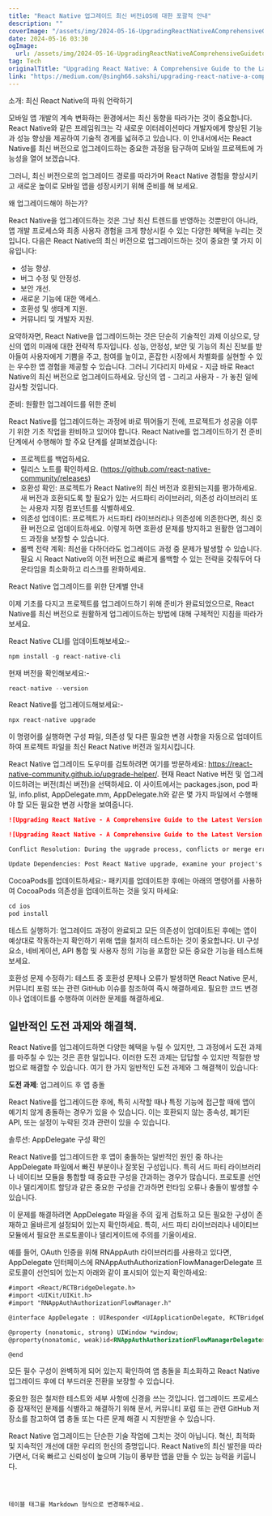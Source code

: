 ```yaml
---
title: "React Native 업그레이드 최신 버전iOS에 대한 포괄적 안내"
description: ""
coverImage: "/assets/img/2024-05-16-UpgradingReactNativeAComprehensiveGuidetotheLatestVersioniOS_0.png"
date: 2024-05-16 03:30
ogImage: 
  url: /assets/img/2024-05-16-UpgradingReactNativeAComprehensiveGuidetotheLatestVersioniOS_0.png
tag: Tech
originalTitle: "Upgrading React Native: A Comprehensive Guide to the Latest Version(iOS)."
link: "https://medium.com/@singh66.sakshi/upgrading-react-native-a-comprehensive-guide-to-the-latest-version-ios-79d48585d12c"
---
```



소개: 최신 React Native의 파워 언락하기

모바일 앱 개발의 계속 변화하는 환경에서는 최신 동향을 따라가는 것이 중요합니다. React Native와 같은 프레임워크는 각 새로운 이터레이션마다 개발자에게 향상된 기능과 성능 향상을 제공하여 기술적 경계를 넓혀주고 있습니다. 이 안내서에서는 React Native를 최신 버전으로 업그레이드하는 중요한 과정을 탐구하여 모바일 프로젝트에 가능성을 열어 보겠습니다.

그러니, 최신 버전으로의 업그레이드 경로를 따라가며 React Native 경험을 향상시키고 새로운 높이로 모바일 앱을 성장시키기 위해 준비를 해 보세요.

왜 업그레이드해야 하는가?



React Native을 업그레이드하는 것은 그냥 최신 트렌드를 반영하는 것뿐만이 아니라, 앱 개발 프로세스와 최종 사용자 경험을 크게 향상시킬 수 있는 다양한 혜택을 누리는 것입니다. 다음은 React Native의 최신 버전으로 업그레이드하는 것이 중요한 몇 가지 이유입니다:

- 성능 향상.
- 버그 수정 및 안정성.
- 보안 개선.
- 새로운 기능에 대한 액세스.
- 호환성 및 생태계 지원.
- 커뮤니티 및 개발자 지원.

요약하자면, React Native을 업그레이드하는 것은 단순히 기술적인 과제 이상으로, 당신의 앱의 미래에 대한 전략적 투자입니다. 성능, 안정성, 보안 및 기능의 최신 진보를 받아들여 사용자에게 기쁨을 주고, 참여를 높이고, 혼잡한 시장에서 차별화를 실현할 수 있는 우수한 앱 경험을 제공할 수 있습니다. 그러니 기다리지 마세요 - 지금 바로 React Native의 최신 버전으로 업그레이드하세요. 당신의 앱 - 그리고 사용자 - 가 놓친 일에 감사할 것입니다.

준비: 원활한 업그레이드를 위한 준비



React Native를 업그레이드하는 과정에 바로 뛰어들기 전에, 프로젝트가 성공을 이루기 위한 기초 작업을 완비하고 있어야 합니다. React Native를 업그레이드하기 전 준비 단계에서 수행해야 할 주요 단계를 살펴보겠습니다:

- 프로젝트를 백업하세요.
- 릴리스 노트를 확인하세요. (https://github.com/react-native-community/releases)
- 호환성 확인: 프로젝트가 React Native의 최신 버전과 호환되는지를 평가하세요. 새 버전과 호환되도록 할 필요가 있는 서드파티 라이브러리, 의존성 라이브러리 또는 사용자 지정 컴포넌트를 식별하세요.
- 의존성 업데이트: 프로젝트가 서드파티 라이브러리나 의존성에 의존한다면, 최신 호환 버전으로 업데이트하세요. 이렇게 하면 호환성 문제를 방지하고 원활한 업그레이드 과정을 보장할 수 있습니다.
- 롤백 전략 계획: 최선을 다하더라도 업그레이드 과정 중 문제가 발생할 수 있습니다. 필요 시 React Native의 이전 버전으로 빠르게 롤백할 수 있는 전략을 갖춰두어 다운타임을 최소화하고 리스크를 완화하세요.

React Native 업그레이드를 위한 단계별 안내

이제 기초를 다지고 프로젝트를 업그레이드하기 위해 준비가 완료되었으므로, React Native를 최신 버전으로 원활하게 업그레이드하는 방법에 대해 구체적인 지침을 따라가 보세요.



React Native CLI를 업데이트해보세요:-

```js
npm install -g react-native-cli
```

현재 버전을 확인해보세요:-

```js
react-native --version
```



React Native를 업그레이드해보세요:-

```js
npx react-native upgrade
```

이 명령어를 실행하면 구성 파일, 의존성 및 다른 필요한 변경 사항을 자동으로 업데이트하여 프로젝트 파일을 최신 React Native 버전과 일치시킵니다.

React Native 업그레이드 도우미를 검토하려면 여기를 방문하세요: https://react-native-community.github.io/upgrade-helper/.
현재 React Native 버전 및 업그레이드하려는 버전(최신 버전)을 선택하세요. 이 사이트에서는 packages.json, pod 파일, info.plist, AppDelegate.mm, AppDelegate.h와 같은 몇 가지 파일에서 수행해야 할 모든 필요한 변경 사항을 보여줍니다.



```markdown
![Upgrading React Native - A Comprehensive Guide to the Latest Version iOS - Step 0](/assets/img/2024-05-16-UpgradingReactNativeAComprehensiveGuidetotheLatestVersioniOS_0.png)

![Upgrading React Native - A Comprehensive Guide to the Latest Version iOS - Step 1](/assets/img/2024-05-16-UpgradingReactNativeAComprehensiveGuidetotheLatestVersioniOS_1.png)

Conflict Resolution: During the upgrade process, conflicts or merge errors may occur, particularly if you've customized your project files. Resolve conflicts manually by carefully reviewing the changes and selecting which version to retain.

Update Dependencies: Post React Native upgrade, examine your project's dependencies in the package.json file to ensure they align with the latest version. Utilize npm or yarn to update any outdated dependencies to their current versions.
```



CocoaPods를 업데이트하세요:- 패키지를 업데이트한 후에는 아래의 명령어를 사용하여 CocoaPods 의존성을 업데이트하는 것을 잊지 마세요:

```js
cd ios
pod install
```

테스트 실행하기: 업그레이드 과정이 완료되고 모든 의존성이 업데이트된 후에는 앱이 예상대로 작동하는지 확인하기 위해 앱을 철저히 테스트하는 것이 중요합니다. UI 구성요소, 네비게이션, API 통합 및 사용자 정의 기능을 포함한 모든 중요한 기능을 테스트해보세요.

호환성 문제 수정하기: 테스트 중 호환성 문제나 오류가 발생하면 React Native 문서, 커뮤니티 포럼 또는 관련 GitHub 이슈를 참조하여 즉시 해결하세요. 필요한 코드 변경이나 업데이트를 수행하여 이러한 문제를 해결하세요.



## 일반적인 도전 과제와 해결책.

React Native를 업그레이드하면 다양한 혜택을 누릴 수 있지만, 그 과정에서 도전 과제를 마주칠 수 있는 것은 흔한 일입니다. 이러한 도전 과제는 답답할 수 있지만 적절한 방법으로 해결할 수 있습니다. 여기 한 가지 일반적인 도전 과제와 그 해결책이 있습니다:

**도전 과제**: 업그레이드 후 앱 충돌

React Native를 업그레이드한 후에, 특히 시작할 때나 특정 기능에 접근할 때에 앱이 예기치 않게 충돌하는 경우가 있을 수 있습니다. 이는 호환되지 않는 종속성, 폐기된 API, 또는 설정이 누락된 것과 관련이 있을 수 있습니다.



솔루션: AppDelegate 구성 확인

React Native를 업그레이드한 후 앱이 충돌하는 일반적인 원인 중 하나는 AppDelegate 파일에서 빠진 부분이나 잘못된 구성입니다. 특히 서드 파티 라이브러리나 네이티브 모듈을 통합할 때 중요한 구성을 간과하는 경우가 많습니다. 프로토콜 선언이나 델리게이트 할당과 같은 중요한 구성을 간과하면 런타임 오류나 충돌이 발생할 수 있습니다.

이 문제를 해결하려면 AppDelegate 파일을 주의 깊게 검토하고 모든 필요한 구성이 존재하고 올바르게 설정되어 있는지 확인하세요. 특히, 서드 파티 라이브러리나 네이티브 모듈에서 필요한 프로토콜이나 델리게이트에 주의를 기울이세요.

예를 들어, OAuth 인증을 위해 RNAppAuth 라이브러리를 사용하고 있다면, AppDelegate 인터페이스에 RNAppAuthAuthorizationFlowManagerDelegate 프로토콜이 선언되어 있는지 아래와 같이 표시되어 있는지 확인하세요:



```markdown
#import <React/RCTBridgeDelegate.h>
#import <UIKit/UIKit.h>
#import "RNAppAuthAuthorizationFlowManager.h"

@interface AppDelegate : UIResponder <UIApplicationDelegate, RCTBridgeDelegate, RNAppAuthAuthorizationFlowManager>

@property (nonatomic, strong) UIWindow *window;
@property(nonatomic, weak)id<RNAppAuthAuthorizationFlowManagerDelegate>authorizationFlowManagerDelegate;

@end
```

모든 필수 구성이 완벽하게 되어 있는지 확인하여 앱 충돌을 최소화하고 React Native 업그레이드 후에 더 부드러운 전환을 보장할 수 있습니다.

중요한 점은 철저한 테스트와 세부 사항에 신경을 쓰는 것입니다. 업그레이드 프로세스 중 잠재적인 문제를 식별하고 해결하기 위해 문서, 커뮤니티 포럼 또는 관련 GitHub 저장소를 참고하여 앱 충돌 또는 다른 문제 해결 시 지원받을 수 있습니다.

React Native 업그레이드는 단순한 기술 작업에 그치는 것이 아닙니다. 혁신, 최적화 및 지속적인 개선에 대한 우리의 헌신의 증명입니다. React Native의 최신 발전을 따라가면서, 더욱 빠르고 신뢰성이 높으며 기능이 풍부한 앱을 만들 수 있는 능력을 키웁니다.
```



테이블 태그를 Markdown 형식으로 변경해주세요.